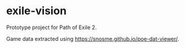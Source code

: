 # exile-vision
Prototype project for Path of Exile 2.

Game data extracted using https://snosme.github.io/poe-dat-viewer/.
